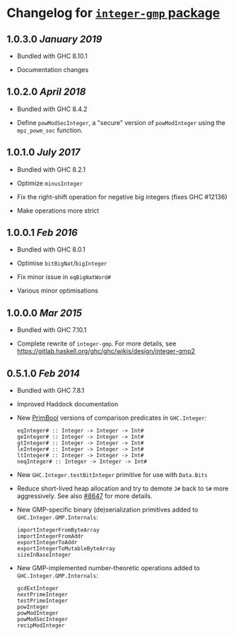 # Changelog for [`integer-gmp` package](http://hackage.haskell.org/package/integer-gmp)

## 1.0.3.0 *January 2019*

  * Bundled with GHC 8.10.1

  * Documentation changes

## 1.0.2.0 *April 2018*

  * Bundled with GHC 8.4.2

  * Define `powModSecInteger`, a "secure" version of `powModInteger` using the
    `mpz_powm_sec` function.

## 1.0.1.0 *July 2017*

  * Bundled with GHC 8.2.1

  * Optimize `minusInteger`

  * Fix the right-shift operation for negative big integers (fixes GHC #12136)

  * Make operations more strict

## 1.0.0.1  *Feb 2016*

  * Bundled with GHC 8.0.1

  * Optimise `bitBigNat`/`bigInteger`

  * Fix minor issue in `eqBigNatWord#`

  * Various minor optimisations

## 1.0.0.0  *Mar 2015*

  * Bundled with GHC 7.10.1

  * Complete rewrite of `integer-gmp`. For more details, see
    https://gitlab.haskell.org/ghc/ghc/wikis/design/integer-gmp2

## 0.5.1.0  *Feb 2014*

  * Bundled with GHC 7.8.1

  * Improved Haddock documentation

  * New [PrimBool](https://gitlab.haskell.org/ghc/ghc/wikis/prim-bool)
    versions of comparison predicates in `GHC.Integer`:

        eqInteger# :: Integer -> Integer -> Int#
        geInteger# :: Integer -> Integer -> Int#
        gtInteger# :: Integer -> Integer -> Int#
        leInteger# :: Integer -> Integer -> Int#
        ltInteger# :: Integer -> Integer -> Int#
        neqInteger# :: Integer -> Integer -> Int#

  * New `GHC.Integer.testBitInteger` primitive for use with `Data.Bits`

  * Reduce short-lived heap allocation and try to demote `J#` back
    to `S#` more aggressively.  See also
    [#8647](https://gitlab.haskell.org/ghc/ghc/issues/8647)
    for more details.

  * New GMP-specific binary (de)serialization primitives added to
    `GHC.Integer.GMP.Internals`:

        importIntegerFromByteArray
        importIntegerFromAddr
        exportIntegerToAddr
        exportIntegerToMutableByteArray
        sizeInBaseInteger

  * New GMP-implemented number-theoretic operations added to
    `GHC.Integer.GMP.Internals`:

        gcdExtInteger
        nextPrimeInteger
        testPrimeInteger
        powInteger
        powModInteger
        powModSecInteger
        recipModInteger

